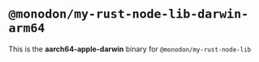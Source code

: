# `@monodon/my-rust-node-lib-darwin-arm64`

This is the **aarch64-apple-darwin** binary for `@monodon/my-rust-node-lib`
